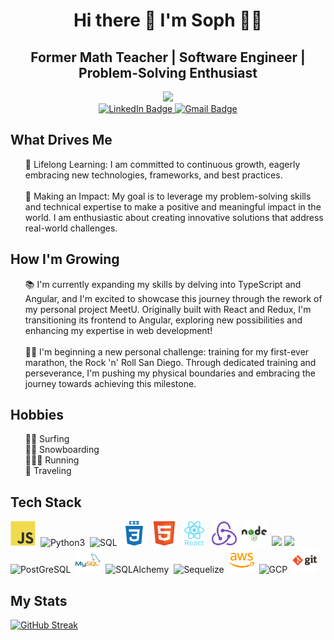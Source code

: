<h1 align="center">Hi there 👋 I'm Soph 🪩💖</h1>

<h2 align="center">Former Math Teacher | Software Engineer | Problem-Solving Enthusiast</h2>
<!-- <img src="https://komarev.com/ghpvc/?username=sophie97yang&style=flat-square&color=blue" alt=""/> -->

<div id="header" align="center">
  <img src="https://media2.giphy.com/media/4GaHBQh3f4jBEpbQvP/giphy.gif?cid=ecf05e478i28x2z7eaph2b1to8yek85j266ousdq7kdk89bc&ep=v1_gifs_search&rid=giphy.gif&ct=g" width="200"/>
</div>

<div id="badges" align='center'>
  <a href="https://www.linkedin.com/in/sophie-yang-bb9758156">
    <img src="https://img.shields.io/badge/LinkedIn-blue?style=for-the-badge&logo=linkedin&logoColor=white" alt="LinkedIn Badge"/>
  </a>
 
 <a href="mailto: sophi97yang@gmail.com">
 <img src="https://img.shields.io/badge/Gmail-D14836?style=for-the-badge&logo=gmail&logoColor=white" alt="Gmail Badge"/>
 </a>
</div>

<h2>What Drives Me</h2>
<ul>
🌟 Lifelong Learning:  I am committed to continuous growth, eagerly embracing new technologies, frameworks, and best practices.
<br>
 <br>
🚀 Making an Impact: My goal is to leverage my problem-solving skills and technical expertise to make a positive and meaningful impact in the world. I am enthusiastic about creating innovative solutions that address real-world challenges.
</ul>

<h2>How I'm Growing</h2>
  <ul>
    📚 I'm currently expanding my skills by delving into TypeScript and Angular, and I'm excited to showcase this journey through the rework of my personal project MeetU. 
     Originally built with React and Redux, I'm transitioning its frontend to Angular, exploring new possibilities and enhancing my expertise in web development!
    <br>
    <br>
    💪🏽 I'm beginning a new personal challenge: training for my first-ever marathon, the Rock 'n' Roll San Diego. Through dedicated training and perseverance, I'm pushing my physical boundaries and embracing the journey towards achieving this milestone.
  </ul>

<h2>Hobbies</h2>
<ul>
 🏄🏽 Surfing
  <br>
 🏂🏽 Snowboarding
  <br>
 🏃🏼‍♀️ Running
   <br>
 🧳 Traveling
</ul>

<h2>Tech Stack</h2>
<div>
  <img src="https://github.com/devicons/devicon/blob/master/icons/javascript/javascript-original.svg" title="JavaScript" alt="JavaScript" width="40" height="40"/>&nbsp;
  <img src="https://cdn.jsdelivr.net/gh/devicons/devicon@latest/icons/python/python-original-wordmark.svg"title="Python3" alt="Python3" width="40" height="40"/>&nbsp;  
  <img src="https://cdn.jsdelivr.net/gh/devicons/devicon@latest/icons/azuresqldatabase/azuresqldatabase-original.svg"title="SQL" alt="SQL" width="40" height="40"/>&nbsp; 
    <img src="https://github.com/devicons/devicon/blob/master/icons/css3/css3-plain-wordmark.svg"  title="CSS3" alt="CSS" width="40" height="40"/>&nbsp;
  <img src="https://github.com/devicons/devicon/blob/master/icons/html5/html5-original.svg" title="HTML5" alt="HTML" width="40" height="40"/>&nbsp;
<img src="https://github.com/devicons/devicon/blob/master/icons/react/react-original-wordmark.svg" title="React" alt="React" width="40" height="40"/>&nbsp;
  <img src="https://github.com/devicons/devicon/blob/master/icons/redux/redux-original.svg" title="Redux" alt="Redux " width="40" height="40"/>&nbsp;
  <img src="https://github.com/devicons/devicon/blob/master/icons/nodejs/nodejs-original-wordmark.svg" title="NodeJS" alt="NodeJS" width="40" height="40"/>&nbsp;
<img src="https://cdn.jsdelivr.net/gh/devicons/devicon/icons/express/express-original-wordmark.svg" height="50"/>
<img src="https://cdn.jsdelivr.net/gh/devicons/devicon/icons/flask/flask-original-wordmark.svg" height="50"/>
<img src="https://cdn.jsdelivr.net/gh/devicons/devicon/icons/docker/docker-plain-wordmark.svg" height="40"/
  <img src="https://cdn.jsdelivr.net/gh/devicons/devicon@latest/icons/postgresql/postgresql-original.svg" title="PostGreSQL" alt="PostGreSQL" width="40" height="40"/>&nbsp;
   <img src="https://github.com/devicons/devicon/blob/master/icons/mysql/mysql-original-wordmark.svg" title="MySQL"  alt="MySQL" width="40" height="40"/>&nbsp;
  <img src="https://cdn.jsdelivr.net/gh/devicons/devicon@latest/icons/sqlalchemy/sqlalchemy-original-wordmark.svg" title="SQLAlchemy"  alt="SQLAlchemy" width="40" height="40"/>&nbsp;  
  <img src="https://cdn.jsdelivr.net/gh/devicons/devicon@latest/icons/sequelize/sequelize-original-wordmark.svg" title="Sequelize"  alt="Sequelize" width="40" height="40"/>&nbsp;         
  <img src="https://github.com/devicons/devicon/blob/master/icons/amazonwebservices/amazonwebservices-plain-wordmark.svg" title="AWS" alt="AWS" width="40" height="40"/>&nbsp;
  <img src="https://cdn.jsdelivr.net/gh/devicons/devicon@latest/icons/googlecloud/googlecloud-original.svg"itle="GCP" alt="GCP" width="40" height="40"/>&nbsp;        
  <img src="https://github.com/devicons/devicon/blob/master/icons/git/git-original-wordmark.svg" title="Git" **alt="Git" width="40" height="40"/>
</div>

<h2>My Stats</h2>
<div>
<a href="https://git.io/streak-stats"><img src="https://github-readme-streak-stats.herokuapp.com?user=sophie97yang&theme=dark&hide_border=true&exclude_days=Sun%2CSat&card_width=600" alt="GitHub Streak" /></a>

</div>

<!--
**sophie97yang/sophie97yang** is a ✨ _special_ ✨ repository because its `README.md` (this file) appears on your GitHub profile.

Here are some ideas to get you started:

- 🔭 I’m currently working on ...
- 🌱 I’m currently learning ...
- 👯 I’m looking to collaborate on ...
- 🤔 I’m looking for help with ...
- 💬 Ask me about ...
- 📫 How to reach me: ...
- 😄 Pronouns: ...
- ⚡ Fun fact: ...
-->
